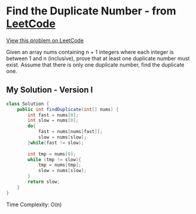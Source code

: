 # Find the Duplicate Number - from [LeetCode](https://leetcode.com)
[View this problem on LeetCode](https://leetcode.com/problems/find-the-duplicate-number/description/)

Given an array nums containing n + 1 integers where each integer is between 1 and n (inclusive), prove that at least one duplicate number must exist. Assume that there is only one duplicate number, find the duplicate one.

## My Solution - Version I
```java
class Solution {
    public int findDuplicate(int[] nums) {
        int fast = nums[0];
        int slow = nums[0];
        do{
            fast = nums[nums[fast]];
            slow = nums[slow];
        }while(fast != slow);
        
        int tmp = nums[0];
        while (tmp != slow){
            tmp = nums[tmp];
            slow = nums[slow];
        }
        return slow;
    }
}
```

Time Complexity: O(n)
